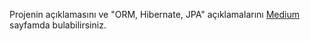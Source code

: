 Projenin açıklamasını ve "ORM, Hibernate, JPA" açıklamalarını
[Medium](https://medium.com/@yunusyalcinkaya/orm-hibernate-jpa-ve-%C3%B6rnek-uygulama-69348b7f7aae)
sayfamda bulabilirsiniz.